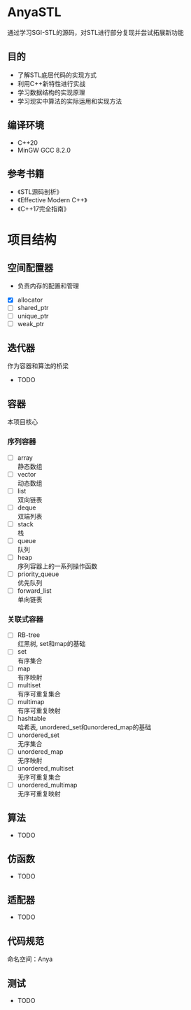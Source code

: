 #  AnyaSTL
通过学习SGI-STL的源码，对STL进行部分复现并尝试拓展新功能
##  目的
- 了解STL底层代码的实现方式
- 利用C++新特性进行实战
- 学习数据结构的实现原理
- 学习现实中算法的实际运用和实现方法
## 编译环境
- C++20
- MinGW  GCC 8.2.0
## 参考书籍
- 《STL源码剖析》
- 《Effective Modern C++》
- 《C++17完全指南》
# 项目结构
## 空间配置器

- 负责内存的配置和管理

- [x] allocator
- [ ] shared_ptr
- [ ] unique_ptr
- [ ] weak_ptr
## 迭代器
作为容器和算法的桥梁

- TODO	
## 容器
本项目核心
### 序列容器
- [ ] array  
  静态数组
- [ ] vector  
  动态数组
- [ ] list  
  双向链表
- [ ] deque  
  双端列表
- [ ] stack  
  栈
- [ ] queue  
  队列
- [ ] heap  
  序列容器上的一系列操作函数
- [ ] priority_queue  
  优先队列
- [ ] forward_list  
  单向链表

### 关联式容器
- [ ] RB-tree  
  红黑树, set和map的基础
- [ ] set  
  有序集合
- [ ] map  
  有序映射
- [ ] multiset  
  有序可重复集合
- [ ] multimap  
  有序可重复映射
- [ ] hashtable  
  哈希表, unordered_set和unordered_map的基础
- [ ] unordered_set  
  无序集合
- [ ] unordered_map  
  无序映射
- [ ] unordered_multiset  
  无序可重复集合
- [ ] unordered_multimap  
  无序可重复映射
## 算法
- TODO
## 仿函数
- TODO
## 适配器
- TODO
## 代码规范
命名空间：Anya
## 测试
- TODO
